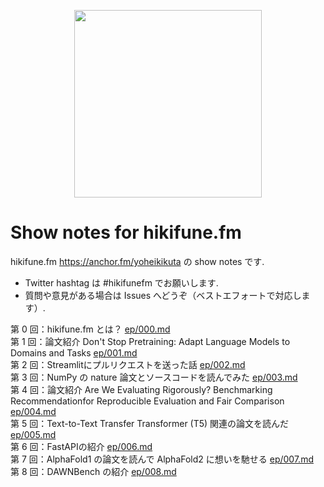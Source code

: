 <p align="center">
<img src="images/cover_image.png" width="300">
</p>

# Show notes for hikifune.fm
hikifune.fm https://anchor.fm/yoheikikuta の show notes です.

- Twitter hashtag は #hikifunefm でお願いします.
- 質問や意見がある場合は Issues へどうぞ（ベストエフォートで対応します）.

第 0 回：hikifune.fm とは？ [ep/000.md](ep/000.md)  
第 1 回：論文紹介 Don't Stop Pretraining: Adapt Language Models to Domains and Tasks [ep/001.md](ep/001.md)  
第 2 回：Streamlitにプルリクエストを送った話 [ep/002.md](ep/002.md)  
第 3 回：NumPy の nature 論文とソースコードを読んでみた [ep/003.md](ep/003.md)  
第 4 回：論文紹介 Are We Evaluating Rigorously? Benchmarking Recommendationfor Reproducible Evaluation and Fair Comparison [ep/004.md](ep/004.md)  
第 5 回：Text-to-Text Transfer Transformer (T5) 関連の論文を読んだ [ep/005.md](ep/005.md)  
第 6 回：FastAPIの紹介 [ep/006.md](ep/006.md)  
第 7 回：AlphaFold1 の論文を読んで AlphaFold2 に想いを馳せる [ep/007.md](ep/007.md)  
第 8 回：DAWNBench の紹介 [ep/008.md](ep/008.md)  
